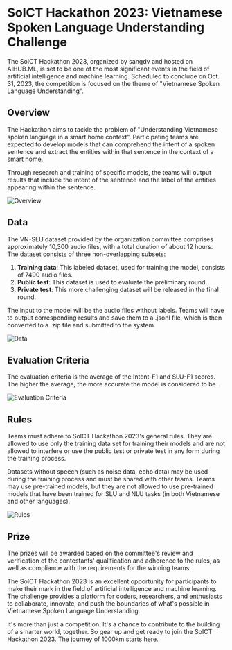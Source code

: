 # SoICT Hackathon 2023: Vietnamese Spoken Language Understanding Challenge

The SoICT Hackathon 2023, organized by sangdv and hosted on AIHUB.ML, is set to be one of the most significant events in the field of artificial intelligence and machine learning. Scheduled to conclude on Oct. 31, 2023, the competition is focused on the theme of "Vietnamese Spoken Language Understanding".

## Overview

The Hackathon aims to tackle the problem of "Understanding Vietnamese spoken language in a smart home context". Participating teams are expected to develop models that can comprehend the intent of a spoken sentence and extract the entities within that sentence in the context of a smart home.

Through research and training of specific models, the teams will output results that include the intent of the sentence and the label of the entities appearing within the sentence.

![Overview](https://soict.hust.edu.vn/wp-content/uploads/hackathon_banner.jpg)
## Data

The VN-SLU dataset provided by the organization committee comprises approximately 10,300 audio files, with a total duration of about 12 hours. The dataset consists of three non-overlapping subsets:
1. **Training data**: This labeled dataset, used for training the model, consists of 7490 audio files.
2. **Public test**: This dataset is used to evaluate the preliminary round.
3. **Private test**: This more challenging dataset will be released in the final round.

The input to the model will be the audio files without labels. Teams will have to output corresponding results and save them to a .jsonl file, which is then converted to a .zip file and submitted to the system.

![Data](https://lookaside.fbsbx.com/lookaside/crawler/media/?media_id=647129277533882)
## Evaluation Criteria

The evaluation criteria is the average of the Intent-F1 and SLU-F1 scores. The higher the average, the more accurate the model is considered to be.

![Evaluation Criteria](https://i.ytimg.com/vi/16NSKI2NpY8/maxresdefault.jpg)
## Rules

Teams must adhere to SoICT Hackathon 2023's general rules. They are allowed to use only the training data set for training their models and are not allowed to interfere or use the public test or private test in any form during the training process.

Datasets without speech (such as noise data, echo data) may be used during the training process and must be shared with other teams. Teams may use pre-trained models, but they are not allowed to use pre-trained models that have been trained for SLU and NLU tasks (in both Vietnamese and other languages).

![Rules](https://soict.hust.edu.vn/wp-content/uploads/inno_day_2023.jpg)
## Prize

The prizes will be awarded based on the committee's review and verification of the contestants' qualification and adherence to the rules, as well as compliance with the requirements for the winning teams.

The SoICT Hackathon 2023 is an excellent opportunity for participants to make their mark in the field of artificial intelligence and machine learning. The challenge provides a platform for coders, researchers, and enthusiasts to collaborate, innovate, and push the boundaries of what's possible in Vietnamese Spoken Language Understanding. 

It's more than just a competition. It's a chance to contribute to the building of a smarter world, together. So gear up and get ready to join the SoICT Hackathon 2023. The journey of 1000km starts here.
